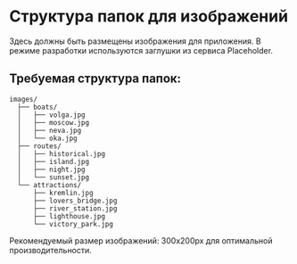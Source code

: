 # Структура папок для изображений

Здесь должны быть размещены изображения для приложения. 
В режиме разработки используются заглушки из сервиса Placeholder.

## Требуемая структура папок:

```
images/
  ├── boats/
  │   ├── volga.jpg
  │   ├── moscow.jpg
  │   ├── neva.jpg
  │   └── oka.jpg
  ├── routes/
  │   ├── historical.jpg
  │   ├── island.jpg
  │   ├── night.jpg
  │   └── sunset.jpg
  └── attractions/
      ├── kremlin.jpg
      ├── lovers_bridge.jpg
      ├── river_station.jpg
      ├── lighthouse.jpg
      └── victory_park.jpg
```

Рекомендуемый размер изображений: 300x200px для оптимальной производительности.